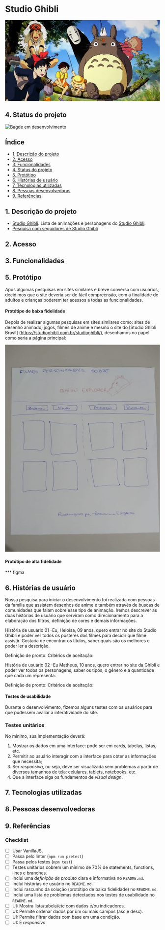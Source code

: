 # Studio Ghibli
![imagemghibli](src/img/studio-ghibli.jpg)

## 4. Status do projeto

![Bagde em desenvolvimento](https://img.shields.io/badge/STATUS-EM%20DESENVOLVIMENTO-green)

## Índice

- [1. Descrição do projeto](#1-descricao-do-projeto)
- [2. Acesso](#2-acesso)
- [3. Funcionalidades](#3-funcionalidades)
- [4. Status do projeto](#4-status-do-projeto)
- [5. Protótipo](#5-prototipo)
- [6. Histórias de usuário](#6-historias-de-usuário)
- [7. Tecnologias utilizadas](#7-tecnologias-utilizadas)
- [8. Pessoas desenvolvedoras](#8-pessoas-desenvolvedoras)
- [9. Referências](#9-referencias)


## 1. Descrição do projeto




- [Studio Ghibli](src/data/ghibli/ghibli.json).
  Lista de animações e personagens do [Studio Ghibli](https://ghiblicollection.com/).
- [Pesquisa com seguidores de Studio Ghibli](src/data/ghibli/README.pt-BR.md)



## 2. Acesso



## 3. Funcionalidades


## 5. Protótipo

Após algumas pesquisas em sites similares e breve conversa com usuários, decidimos que o site deveria ser de fácil compreensão, com a finalidade de adultos e crianças poderem ter acessos a todas as funcionalidades.

#### Protótipo de baixa fidelidade

Depois de realizar algumas pesquisas em sites similares como: sites de desenho animado, jogos, filmes de anime e mesmo o site do [Studio Ghibli Brasil] (https://studioghibli.com.br/studioghibli/), desenhamos no papel como seria a página principal:

![Desenho em papel do protótipo de baixa fidelidade](src/img/prototipo.jpeg)


#### Protótipo de alta fidelidade

*** figma

## 6. Histórias de usuário

Nossa pesquisa para iniciar o desenvolvimento foi realizada com pessoas da família que assistem desenhos de anime e também através de buscas de comunidades que falam sobre esse tipo de animação. Iremos descrever as duas histórias de usuário que serviram como direcionamento para a elaboração dos filtros, definição de cores e demais informações.

História de usuário 01
-Eu, Heloísa, 09 anos, quero entrar no site do Studio Ghibli e poder ver todos os posteres dos filmes para decidir que filme assistir.  Gostaria de encontrar os títulos, saber quais são os melhores e poder ler a descrição.

Definição de pronto:
Critérios de aceitação:

História de usuário 02
-Eu Matheus, 10 anos,  quero entrar no site da Ghibli e poder ver todos os personagens, saber os tipos, o gênero e a quantidade que cada um representa.

Definição de pronto:
Critérios de aceitação:

#### Testes de usabilidade

Durante o desenvolvimento, fizemos alguns testes com os usuários para que pudessem avaliar a interatividade do site.

### Testes unitários



No mínimo, sua implementação deverá:

1. Mostrar os dados em uma interface: pode ser em cards, tabelas, listas, etc.
2. Permitir ao usuário interagir com a interface para obter as informações que
   necessita;
3. Ser _responsiva_, ou seja, deve ser visualizada sem problemas a partir de
   diversos tamanhos de tela: celulares, tablets, notebooks, etc.
4. Que a interface siga os fundamentos de _visual design_.




## 7. Tecnologias utilizadas

## 8. Pessoas desenvolvedoras

## 9. Referências


### Checklist

- [ ] Usar VanillaJS.
- [ ] Passa pelo linter (`npm run pretest`)
- [ ] Passa pelos testes (`npm test`)
- [ ] Testes unitários cobrem um mínimo de 70% de statements, functions, lines e
      branches.
- [ ] Inclui uma _definição de produto_ clara e informativa no `README.md`.
- [ ] Inclui histórias de usuário no `README.md`.
- [ ] Inclui rascunho da solução (protótipo de baixa fidelidade) no `README.md`.
- [ ] Inclui uma lista de problemas detectados nos testes de usabilidade no
      `README.md`.
- [ ] UI: Mostra lista/tabela/etc com dados e/ou indicadores.
- [ ] UI: Permite ordenar dados por um ou mais campos (asc e desc).
- [ ] UI: Permite filtrar dados com base em uma condição.
- [ ] UI: É _responsivo_.
